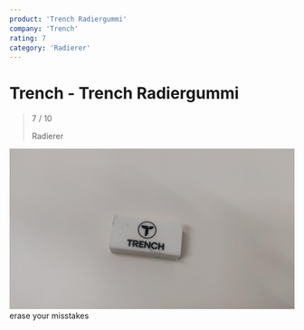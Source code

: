 ```yaml
---
product: 'Trench Radiergummi'
company: 'Trench'
rating: 7
category: 'Radierer'
---
```


# Trench - Trench Radiergummi
>
> 7 / 10
>
> Radierer

![Trench Radiergummi](assets\trench-trench-radiergummi-8173dacd-a00e-4831-b6b5-7a59dc700d30.jpg)
erase your misstakes
